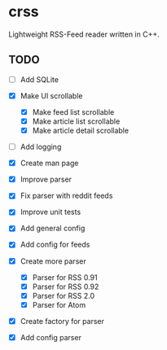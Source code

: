 # crss
Lightweight RSS-Feed reader written in C++.

## TODO
* [ ] Add SQLite
* [x] Make UI scrollable
    * [x] Make feed list scrollable
    * [x] Make article list scrollable
    * [x] Make article detail scrollable
* [ ] Add logging
* [x] Create man page
* [x] Improve parser
* [x] Fix parser with reddit feeds
* [x] Improve unit tests
* [x] Add general config 
* [x] Add config for feeds
* [x] Create more parser
	* [x] Parser for RSS 0.91
	* [x] Parser for RSS 0.92
	* [x] Parser for RSS 2.0
	* [x] Parser for Atom 
* [x] Create factory for parser
* [x] Add config parser

